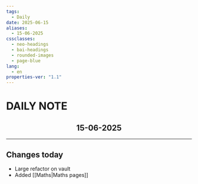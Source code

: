 ```yaml
---
tags:
  - Daily
date: 2025-06-15
aliases:
  - 15-06-2025
cssclasses:
  - neo-headings
  - bai-headings
  - rounded-images
  - page-blue
lang:
  - en
properties-ver: "1.1"
---
```

# DAILY NOTE
<h2 style="text-align:center;">15-06-2025</h2>

***

## Changes today
- Large refactor on vault
- Added [[Maths|Maths pages]]